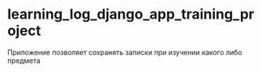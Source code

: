 # learning_log_django_app_training_project
Приложение позволяет сохранять записки при изучении какого либо предмета 
